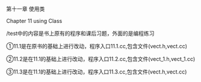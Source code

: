第十一章 使用类

Chapter 11 using Class

/test中的内容是书上原有的程序和课后习题，外面的是编程练习

①11.1是在原书的基础上进行改动，程序入口11.1.cc,包含文件(vect.h,vect.cc)

②11.2是在11.1的基础上进行改动，程序入口11.2.cc,包含文件(vect_1.h,vect_1.cc)

③11.3是在11.1的基础上进行改动，程序入口11.3.cc,包含文件(vect.h,vect.cc)
